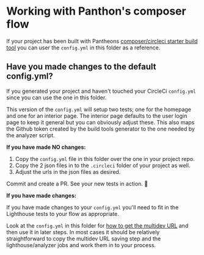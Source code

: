# Working with Panthon's composer flow

If your project has been built with Pantheons [composer/circleci starter build tool](https://pantheon.io/docs/guides/build-tools/) you can user the `config.yml` in this folder as a reference.

## Have you made changes to the default config.yml?

If you generated your project and haven't touched your CircleCi `config.yml` since you can use the one in this folder.

This version of the `config.yml` will setup two tests; one for the homepage and one for an interior page.  The interior page defaults to the user login page to keep it general but you can obviously adjust these.
This also maps the Github token created by the build tools generator to the one needed by the analyzer script.

**If you have made NO changes:**
1. Copy the `config.yml` file in this folder over the one in your project repo.
2. Copy the 2 json files in to the `.circleci` folder of your project as well.
3. Adjust the urls in the json files as desired.

Commit and create a PR.  See your new tests in action. :rocket:

**If you have made changes:**

If you have made changes to your `config.yml` you'll need to fit in the Lighthouse tests to your flow as appropriate.

Look at the `config.yml` in this folder for [how to get the multidev URL](/examples/pantheon/drupal-composer/config.yml#135) and then use it in later steps. In most cases it should be relatively straightforward to copy the multidev URL saving step and the lighthouse/analyzer jobs and work them in to your process.
